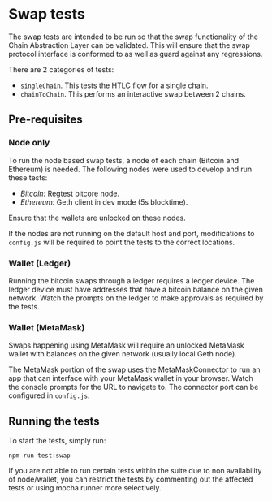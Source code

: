 # Swap tests

The swap tests are intended to be run so that the swap functionality of the Chain Abstraction Layer can be validated. This will ensure that the swap protocol interface is conformed to as well as guard against any regressions. 

There are 2 categories of tests:

- `singleChain`. This tests the HTLC flow for a single chain.
- `chainToChain`. This performs an interactive swap between 2 chains.

## Pre-requisites

### Node only
To run the node based swap tests, a node of each chain (Bitcoin and Ethereum) is needed. The following nodes were used to develop and run these tests:

- *Bitcoin:* Regtest bitcore node.
- *Ethereum:* Geth client in dev mode (5s blocktime).

Ensure that the wallets are unlocked on these nodes.

If the nodes are not running on the default host and port, modifications to `config.js` will be required to point the tests to the correct locations.

### Wallet (Ledger)
Running the bitcoin swaps through a ledger requires a ledger device. The ledger device must have addresses that have a bitcoin balance on the given network. Watch the prompts on the ledger to make approvals as required by the tests.

### Wallet (MetaMask)
Swaps happening using MetaMask will require an unlocked MetaMask wallet with balances on the given network (usually local Geth node). 

The MetaMask portion of the swap uses the MetaMaskConnector to run an app that can interface with your MetaMask wallet in your browser. Watch the console prompts for the URL to navigate to. The connector port can be configured in `config.js`.

## Running the tests

To start the tests, simply run:

`npm run test:swap`

If you are not able to run certain tests within the suite due to non availability of node/wallet, you can restrict the tests by commenting out the affected tests or using mocha runner more selectively.  